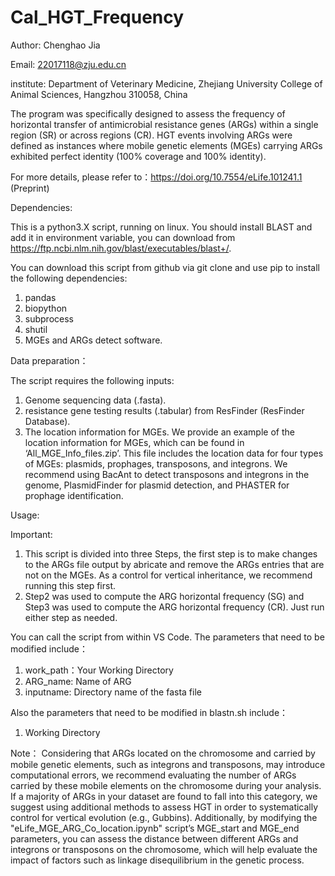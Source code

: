 # Cal_HGT_Frequency
Author: Chenghao Jia

Email: 22017118@zju.edu.cn

institute: Department of Veterinary Medicine, Zhejiang University College of Animal Sciences, Hangzhou 310058, China

The program was specifically designed to assess the frequency of horizontal transfer of antimicrobial resistance genes (ARGs) within a single region (SR) or across regions (CR). HGT events involving ARGs were defined as instances where mobile genetic elements (MGEs) carrying ARGs exhibited perfect identity (100% coverage and 100% identity).

For more details, please refer to：https://doi.org/10.7554/eLife.101241.1 (Preprint)


Dependencies:

This is a python3.X script, running on linux. You should install BLAST and add it in environment variable, you can download from https://ftp.ncbi.nlm.nih.gov/blast/executables/blast+/. 

You can download this script from github via git clone and use pip to install the following dependencies:
1. pandas
2. biopython
3. subprocess
4. shutil
5. MGEs and ARGs detect software.

Data preparation：

The script requires the following inputs: 
1. Genome sequencing data (.fasta).
2. resistance gene testing results (.tabular) from ResFinder (ResFinder Database).
3. The location information for MGEs. We provide an example of the location information for MGEs, which can be found in ‘All_MGE_Info_files.zip’. This file includes the location data for four types of MGEs: plasmids, prophages, transposons, and integrons. We recommend using BacAnt to detect transposons and integrons in the genome, PlasmidFinder for plasmid detection, and PHASTER for prophage identification.

Usage:

Important: 
1. This script is divided into three Steps, the first step is to make changes to the ARGs file output by abricate and remove the ARGs entries that are not on the MGEs. As a control for vertical inheritance, we recommend running this step first.
2. Step2 was used to compute the ARG horizontal frequency (SG) and Step3 was used to compute the ARG horizontal frequency (CR). Just run either step as needed.

You can call the script from within VS Code. The parameters that need to be modified include：
1. work_path：Your Working Directory
2. ARG_name: Name of ARG
3. inputname: Directory name of the fasta file

Also the parameters that need to be modified in blastn.sh include：
1. Working Directory


Note： 
Considering that ARGs located on the chromosome and carried by mobile genetic elements, such as integrons and transposons, may introduce computational errors, we recommend evaluating the number of ARGs carried by these mobile elements on the chromosome during your analysis. If a majority of ARGs in your dataset are found to fall into this category, we suggest using additional methods to assess HGT in order to systematically control for vertical evolution (e.g., Gubbins). Additionally, by modifying the "eLife_MGE_ARG_Co_location.ipynb" script’s MGE_start and MGE_end parameters, you can assess the distance between different ARGs and integrons or transposons on the chromosome, which will help evaluate the impact of factors such as linkage disequilibrium in the genetic process.

